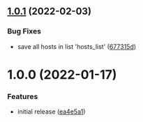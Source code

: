 ## [1.0.1](https://github.com/de-it-krachten/ansible-role-hosts/compare/v1.0.0...v1.0.1) (2022-02-03)


### Bug Fixes

* save all hosts in list 'hosts_list' ([677315d](https://github.com/de-it-krachten/ansible-role-hosts/commit/677315d83942df1c40a304299f74eb6b44e1de44))

# 1.0.0 (2022-01-17)


### Features

* initial release ([ea4e5a1](https://github.com/de-it-krachten/ansible-role-hosts/commit/ea4e5a1243ca2b8fa8d257059b8e2c3a993947d5))
